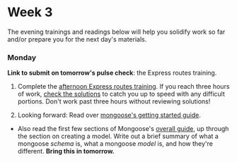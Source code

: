 # Week 3

The evening trainings and readings below will help you solidify work so far and/or prepare you for the next day's materials.


### Monday

**Link to submit on tomorrow's pulse check**: the Express routes training.

1. Complete the [afternoon Express routes training](https://github.com/sf-wdi-34/express-routes-training). If you reach three hours of work, [check the solutions](https://github.com/sf-wdi-34/express-routes-training/tree/master/solutions) to catch you up to speed with any difficult portions. Don't work past three hours without reviewing solutions!

1. Looking forward: Read over [mongoose's getting started guide](http://mongoosejs.com/docs/).
  * Also read the first few sections of Mongoose's [overall guide](http://mongoosejs.com/docs/guide.html), up through the section on creating a model. Write out a brief summary of what a mongoose _schema_ is, what a mongoose _model_ is, and how they're different. **Bring this in tomorrow.**

<!--
resources from 31:
http://blog.mwaysolutions.com/2014/06/05/10-best-practices-for-better-restful-api/  http://rest.elkstein.org/

### Tuesday

### Wednesday

### Thursday

### Weekend

-->
